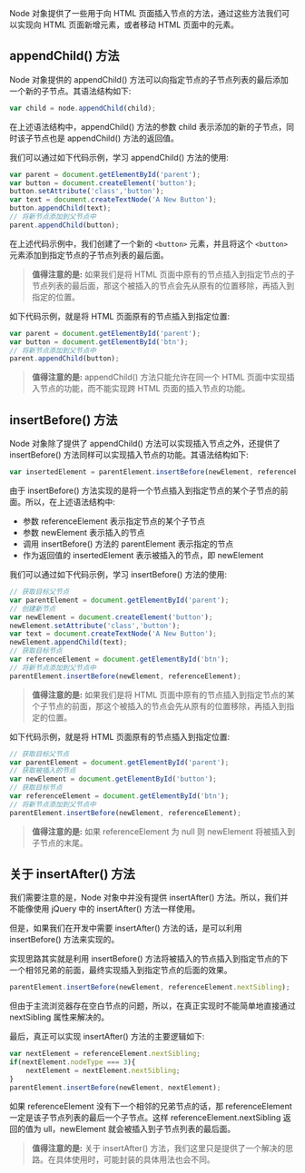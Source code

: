 Node 对象提供了一些用于向 HTML 页面插入节点的方法，通过这些方法我们可以实现向 HTML 页面新增元素，或者移动 HTML 页面中的元素。

## appendChild() 方法

Node 对象提供的 appendChild() 方法可以向指定节点的子节点列表的最后添加一个新的子节点。其语法结构如下:

```javascript
var child = node.appendChild(child);
```

在上述语法结构中，appendChild() 方法的参数 child 表示添加的新的子节点，同时该子节点也是 appendChild() 方法的返回值。

我们可以通过如下代码示例，学习 appendChild() 方法的使用:

```javascript
var parent = document.getElementById('parent');var button = document.createElement('button');button.setAttribute('class','button');var text = document.createTextNode('A New Button');button.appendChild(text);// 将新节点添加到父节点中parent.appendChild(button);
```

在上述代码示例中，我们创建了一个新的 `<button>` 元素，并且将这个 `<button>` 元素添加到指定节点的子节点列表的最后面。

> **值得注意的是:** 如果我们是将 HTML 页面中原有的节点插入到指定节点的子节点列表的最后面，那这个被插入的节点会先从原有的位置移除，再插入到指定的位置。

如下代码示例，就是将 HTML 页面原有的节点插入到指定位置:

```javascript
var parent = document.getElementById('parent');var button = document.getElementById('btn');// 将新节点添加到父节点中parent.appendChild(button);
```

> **值得注意的是:** appendChild() 方法只能允许在同一个 HTML 页面中实现插入节点的功能，而不能实现跨 HTML 页面的插入节点的功能。

## insertBefore() 方法

Node 对象除了提供了 appendChild() 方法可以实现插入节点之外，还提供了 insertBefore() 方法同样可以实现插入节点的功能。其语法结构如下:

```javascript
var insertedElement = parentElement.insertBefore(newElement, referenceElement);
```

由于 insertBefore() 方法实现的是将一个节点插入到指定节点的某个子节点的前面。所以，在上述语法结构中:

- 参数 referenceElement 表示指定节点的某个子节点
- 参数 newElement 表示插入的节点
- 调用 insertBefore() 方法的 parentElement 表示指定的节点
- 作为返回值的 insertedElement 表示被插入的节点，即 newElement

我们可以通过如下代码示例，学习 insertBefore() 方法的使用:

```javascript
// 获取目标父节点var parentElement = document.getElementById('parent');// 创建新节点var newElement = document.createElement('button');newElement.setAttribute('class','button');var text = document.createTextNode('A New Button');newElement.appendChild(text);// 获取目标节点var referenceElement = document.getElementById('btn');// 将新节点添加到父节点中parentElement.insertBefore(newElement, referenceElement);
```

> **值得注意的是:** 如果我们是将 HTML 页面中原有的节点插入到指定节点的某个子节点的前面，那这个被插入的节点会先从原有的位置移除，再插入到指定的位置。

如下代码示例，就是将 HTML 页面原有的节点插入到指定位置:

```javascript
// 获取目标父节点var parentElement = document.getElementById('parent');// 获取被插入的节点
var newElement = document.getElementById('button');// 获取目标节点var referenceElement = document.getElementById('btn');// 将新节点添加到父节点中parentElement.insertBefore(newElement, referenceElement);
```

> **值得注意的是:** 如果 referenceElement 为 null 则 newElement 将被插入到子节点的末尾。## 关于 insertAfter() 方法

我们需要注意的是，Node 对象中并没有提供 insertAfter() 方法。所以，我们并不能像使用 jQuery 中的 insertAfter() 方法一样使用。

但是，如果我们在开发中需要 insertAfter() 方法的话，是可以利用 insertBefore() 方法来实现的。

实现思路其实就是利用 insertBefore() 方法将被插入的节点插入到指定节点的下一个相邻兄弟的前面，最终实现插入到指定节点的后面的效果。

```javascript
parentElement.insertBefore(newElement, referenceElement.nextSibling);
```

但由于主流浏览器存在空白节点的问题，所以，在真正实现时不能简单地直接通过 nextSibling 属性来解决的。

最后，真正可以实现 insertAfter() 方法的主要逻辑如下:

```javascript
var nextElement = referenceElement.nextSibling;
if(nextElement.nodeType === 3){
	nextElement = nextElement.nextSibling;
}
parentElement.insertBefore(newElement, nextElement);
```

如果 referenceElement 没有下一个相邻的兄弟节点的话，那 referenceElement 一定是该子节点列表的最后一个子节点。这样 referenceElement.nextSibling 返回的值为 ull，newElement 就会被插入到子节点列表的最后面。

> **值得注意的是:** 关于 insertAfter() 方法，我们这里只是提供了一个解决的思路。在具体使用时，可能封装的具体用法也会不同。

